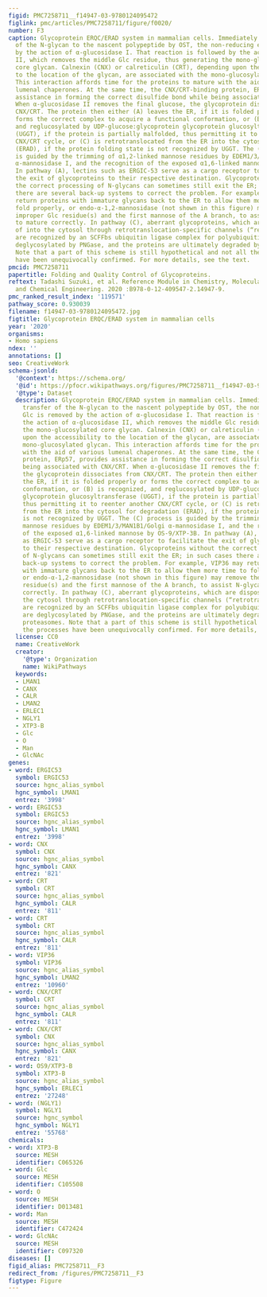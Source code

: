 ```yaml
---
figid: PMC7258711__f14947-03-9780124095472
figlink: pmc/articles/PMC7258711/figure/f0020/
number: F3
caption: Glycoprotein ERQC/ERAD system in mammalian cells. Immediately after transfer
  of the N-glycan to the nascent polypeptide by OST, the non-reducing end Glc is removed
  by the action of α-glucosidase I. That reaction is followed by the action of α-glucosidase
  II, which removes the middle Glc residue, thus generating the mono-glucosylated
  core glycan. Calnexin (CNX) or calreticulin (CRT), depending upon the accessibility
  to the location of the glycan, are associated with the mono-glucosylated glycan.
  This interaction affords time for the proteins to mature with the aid of various
  lumenal chaperones. At the same time, the CNX/CRT-binding protein, ERp57, provides
  assistance in forming the correct disulfide bond while being associated with CNX/CRT.
  When α-glucosidase II removes the final glucose, the glycoprotein dissociates from
  CNX/CRT. The protein then either (A) leaves the ER, if it is folded properly or
  forms the correct complex to acquire a functional conformation, or (B) is recognized,
  and reglucosylated by UDP-glucose:glycoprotein glycoprotein glucosyltransferase
  (UGGT), if the protein is partially malfolded, thus permitting it to reenter another
  CNX/CRT cycle, or (C) is retrotranslocated from the ER into the cytosol for degradation
  (ERAD), if the protein folding state is not recognized by UGGT. The (C) process
  is guided by the trimming of α1,2-linked mannose residues by EDEM1/3/MAN1B1/Golgi
  α-mannosidase I, and the recognition of the exposed α1,6-linked mannose by OS-9/XTP-3B.
  In pathway (A), lectins such as ERGIC-53 serve as a cargo receptor to facilitate
  the exit of glycoproteins to their respective destination. Glycoproteins without
  the correct processing of N-glycans can sometimes still exit the ER; in such cases
  there are several back-up systems to correct the problem. For example, VIP36 may
  return proteins with immature glycans back to the ER to allow them more time to
  fold properly, or endo-α-1,2-mannosidase (not shown in this figure) may remove the
  improper Glc residue(s) and the first mannose of the A branch, to assist N-glycans
  to mature correctly. In pathway (C), aberrant glycoproteins, which are disposed
  of into the cytosol through retrotranslocation-specific channels (“retrotranslocons”),
  are recognized by an SCFFbs ubiquitin ligase complex for polyubiquitination or are
  deglycosylated by PNGase, and the proteins are ultimately degraded by 26S proteasomes.
  Note that a part of this scheme is still hypothetical and not all the processes
  have been unequivocally confirmed. For more details, see the text.
pmcid: PMC7258711
papertitle: Folding and Quality Control of Glycoproteins.
reftext: Tadashi Suzuki, et al. Reference Module in Chemistry, Molecular Sciences
  and Chemical Engineering. 2020 :B978-0-12-409547-2.14947-9.
pmc_ranked_result_index: '119571'
pathway_score: 0.930039
filename: f14947-03-9780124095472.jpg
figtitle: Glycoprotein ERQC/ERAD system in mammalian cells
year: '2020'
organisms:
- Homo sapiens
ndex: ''
annotations: []
seo: CreativeWork
schema-jsonld:
  '@context': https://schema.org/
  '@id': https://pfocr.wikipathways.org/figures/PMC7258711__f14947-03-9780124095472.html
  '@type': Dataset
  description: Glycoprotein ERQC/ERAD system in mammalian cells. Immediately after
    transfer of the N-glycan to the nascent polypeptide by OST, the non-reducing end
    Glc is removed by the action of α-glucosidase I. That reaction is followed by
    the action of α-glucosidase II, which removes the middle Glc residue, thus generating
    the mono-glucosylated core glycan. Calnexin (CNX) or calreticulin (CRT), depending
    upon the accessibility to the location of the glycan, are associated with the
    mono-glucosylated glycan. This interaction affords time for the proteins to mature
    with the aid of various lumenal chaperones. At the same time, the CNX/CRT-binding
    protein, ERp57, provides assistance in forming the correct disulfide bond while
    being associated with CNX/CRT. When α-glucosidase II removes the final glucose,
    the glycoprotein dissociates from CNX/CRT. The protein then either (A) leaves
    the ER, if it is folded properly or forms the correct complex to acquire a functional
    conformation, or (B) is recognized, and reglucosylated by UDP-glucose:glycoprotein
    glycoprotein glucosyltransferase (UGGT), if the protein is partially malfolded,
    thus permitting it to reenter another CNX/CRT cycle, or (C) is retrotranslocated
    from the ER into the cytosol for degradation (ERAD), if the protein folding state
    is not recognized by UGGT. The (C) process is guided by the trimming of α1,2-linked
    mannose residues by EDEM1/3/MAN1B1/Golgi α-mannosidase I, and the recognition
    of the exposed α1,6-linked mannose by OS-9/XTP-3B. In pathway (A), lectins such
    as ERGIC-53 serve as a cargo receptor to facilitate the exit of glycoproteins
    to their respective destination. Glycoproteins without the correct processing
    of N-glycans can sometimes still exit the ER; in such cases there are several
    back-up systems to correct the problem. For example, VIP36 may return proteins
    with immature glycans back to the ER to allow them more time to fold properly,
    or endo-α-1,2-mannosidase (not shown in this figure) may remove the improper Glc
    residue(s) and the first mannose of the A branch, to assist N-glycans to mature
    correctly. In pathway (C), aberrant glycoproteins, which are disposed of into
    the cytosol through retrotranslocation-specific channels (“retrotranslocons”),
    are recognized by an SCFFbs ubiquitin ligase complex for polyubiquitination or
    are deglycosylated by PNGase, and the proteins are ultimately degraded by 26S
    proteasomes. Note that a part of this scheme is still hypothetical and not all
    the processes have been unequivocally confirmed. For more details, see the text.
  license: CC0
  name: CreativeWork
  creator:
    '@type': Organization
    name: WikiPathways
  keywords:
  - LMAN1
  - CANX
  - CALR
  - LMAN2
  - ERLEC1
  - NGLY1
  - XTP3-B
  - Glc
  - O
  - Man
  - GlcNAc
genes:
- word: ERGIC53
  symbol: ERGIC53
  source: hgnc_alias_symbol
  hgnc_symbol: LMAN1
  entrez: '3998'
- word: ERGIC53
  symbol: ERGIC53
  source: hgnc_alias_symbol
  hgnc_symbol: LMAN1
  entrez: '3998'
- word: CNX
  symbol: CNX
  source: hgnc_alias_symbol
  hgnc_symbol: CANX
  entrez: '821'
- word: CRT
  symbol: CRT
  source: hgnc_alias_symbol
  hgnc_symbol: CALR
  entrez: '811'
- word: CRT
  symbol: CRT
  source: hgnc_alias_symbol
  hgnc_symbol: CALR
  entrez: '811'
- word: VIP36
  symbol: VIP36
  source: hgnc_alias_symbol
  hgnc_symbol: LMAN2
  entrez: '10960'
- word: CNX/CRT
  symbol: CRT
  source: hgnc_alias_symbol
  hgnc_symbol: CALR
  entrez: '811'
- word: CNX/CRT
  symbol: CNX
  source: hgnc_alias_symbol
  hgnc_symbol: CANX
  entrez: '821'
- word: OS9/XTP3-B
  symbol: XTP3-B
  source: hgnc_alias_symbol
  hgnc_symbol: ERLEC1
  entrez: '27248'
- word: (NGLY1)
  symbol: NGLY1
  source: hgnc_symbol
  hgnc_symbol: NGLY1
  entrez: '55768'
chemicals:
- word: XTP3-B
  source: MESH
  identifier: C065326
- word: Glc
  source: MESH
  identifier: C105508
- word: O
  source: MESH
  identifier: D013481
- word: Man
  source: MESH
  identifier: C472424
- word: GlcNAc
  source: MESH
  identifier: C097320
diseases: []
figid_alias: PMC7258711__F3
redirect_from: /figures/PMC7258711__F3
figtype: Figure
---
```

